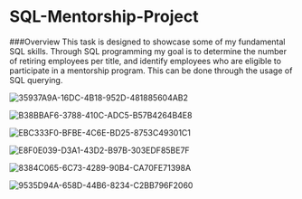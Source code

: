 # SQL-Mentorship-Project

###Overview
This task is designed to showcase some of my fundamental SQL skills. 
Through SQL programming my goal is to determine the number of retiring employees per title, and identify employees who are eligible to participate in a mentorship program. This can be done through the usage of SQL querying. 


![35937A9A-16DC-4B18-952D-481885604AB2](https://user-images.githubusercontent.com/122326425/211596599-ab40cabd-3da3-4d5e-aa89-b3e211d20216.jpeg)

![B38BBAF6-3788-410C-ADC5-B57B4264B4E8](https://user-images.githubusercontent.com/122326425/211596417-582d3fdf-93a2-4953-997b-09cca69234c4.jpeg)

![EBC333F0-BFBE-4C6E-BD25-8753C49301C1](https://user-images.githubusercontent.com/122326425/211596429-ee6bc42b-f1c8-4b4c-8f9b-418bcca1b082.jpeg)

![E8F0E039-D3A1-43D2-B97B-303EDF85BE7F](https://user-images.githubusercontent.com/122326425/211596440-3306a53f-5b93-4845-8d72-81249e3722fc.jpeg)

![8384C065-6C73-4289-90B4-CA70FE71398A](https://user-images.githubusercontent.com/122326425/211596450-2264be21-6c41-4093-b891-d99538650dd8.jpeg)

![9535D94A-658D-44B6-8234-C2BB796F2060](https://user-images.githubusercontent.com/122326425/211596454-fb862024-9bcf-4097-8e18-af677c192aca.jpeg)
